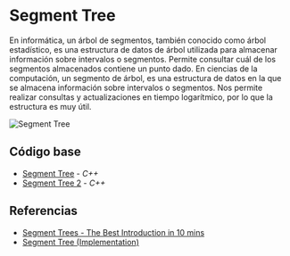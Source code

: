 # Segment Tree
En informática, un árbol de segmentos, también conocido como árbol estadístico, es una estructura de datos de árbol utilizada para almacenar información sobre intervalos o segmentos. Permite consultar cuál de los segmentos almacenados contiene un punto dado. En ciencias de la computación, un segmento de árbol, es una estructura de datos en la que se almacena información sobre intervalos o segmentos. Nos permite realizar consultas y actualizaciones en tiempo logarítmico, por lo que la estructura es muy útil.

![Segment Tree](https://media.geeksforgeeks.org/wp-content/cdn-uploads/segment-tree1.png)

## Código base
- [Segment Tree](https://github.com/NatiBilbao/AlgoritmicaII2022/blob/main/Contenido/Capitulo%201/Estructura_de_datos/Segment_tree/segmentTree.cpp) - _C++_
- [Segment Tree 2](https://github.com/NatiBilbao/AlgoritmicaII2022/blob/main/Contenido/Capitulo%201/Estructura_de_datos/Segment_tree/segmentTree2.cpp) - _C++_

## Referencias
- [Segment Trees - The Best Introduction in 10 mins](https://www.youtube.com/watch?v=Ic7OO3Uw6J0)
- [Segment Tree (Implementation)](https://www.youtube.com/watch?v=2FShdqn-Oz8)
